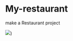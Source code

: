 # My-restaurant
make a Restaurant project 

![](https://user-images.githubusercontent.com/103361130/163232276-59d7b1e1-0132-4cc0-8037-8cf1849b1a40.jpg))
